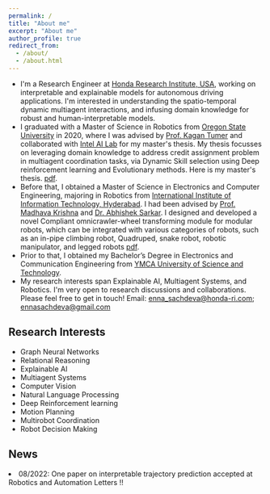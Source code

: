 ```yaml
---
permalink: /
title: "About me"
excerpt: "About me"
author_profile: true
redirect_from: 
  - /about/
  - /about.html
---
```


<!---
<p align="center">
  <img src="https://github.com/EnnaSachdeva/ennasachdeva_roboticist.github.io/blob/master/files/enna_img.png?raw=true" alt="Photo" class="inline"/>
</p>
--->

* I'm a Research Engineer at [Honda Research Institute, USA](https://usa.honda-ri.com/), working on interpretable and explainable models for autonomous driving applications. I'm interested in understanding the spatio-temporal dynamic multiagent interactions, and infusing domain knowledge for robust and human-interpretable models. 
* I graduated with a Master of Science in Robotics from [Oregon State University](https://robotics.oregonstate.edu/) in 2020, where I was advised by [Prof. Kagan Tumer](http://web.engr.oregonstate.edu/~ktumer/) and collaborated with [Intel AI Lab](https://www.intel.com/content/www/us/en/artificial-intelligence/researchers.html) for my master's thesis. My thesis focusses on leveraging domain knowledge to address credit assignment problem in multiagent coordination tasks, via Dynamic Skill selection using Deep reinforcement learning and Evolutionary methods. Here is my master's thesis. [pdf](https://ir.library.oregonstate.edu/downloads/gq67jz60h?locale=en). 
* Before that, I obtained a Master of Science in Electronics and Computer Engineering, majoring in Robotics from [International Institute of Information Technology, Hyderabad](https://www.iiit.ac.in/). I had been advised by [Prof. Madhava Krishna](https://faculty.iiit.ac.in/~mkrishna/) and [Dr. Abhishek Sarkar](https://www.researchgate.net/profile/Abhishek_Sarkar4). I designed and developed a novel Compliant omnicrawler-wheel transforming module for modular robots, which can be integrated with various categories of robots, such as an in-pipe climbing robot, Quadruped, snake robot, robotic manipulator, and legged robots [pdf](https://www.google.com/url?sa=t&rct=j&q=&esrc=s&source=web&cd=&ved=2ahUKEwiI-JWR-8vuAhWFtJ4KHVa7Az4QFjAAegQIBBAC&url=http%3A%2F%2Fweb2py.iiit.ac.in%2Fresearch_centres%2Fpublications%2Fdownload%2Fmastersthesis.pdf.8500de55f6080e24.6d61696e2e706466.pdf&usg=AOvVaw124iKWYTP-f_KY_OKCL4V4for). 
* Prior to that, I obtained my Bachelor’s Degree in Electronics and Communication Engineering from [YMCA University of Science and Technology](https://jcboseust.ac.in/).
* My research interests span Explainable AI, Multiagent Systems, and Robotics. I'm very open to research discussions and collaborations. Please feel free to get in touch!
Email: [enna_sachdeva@honda-ri.com](esachdeva@honda-ri.com); [ennasachdeva@gmail.com](ennasachdeva@gmail.com)

## Research Interests
* Graph Neural Networks
* Relational Reasoning
* Explainable AI
* Multiagent Systems
* Computer Vision
* Natural Language Processing
* Deep Reinforcement learning
* Motion Planning
* Multirobot Coordination
* Robot Decision Making

## News
 <li><i class="icofont-rounded"></i>08/2022: One paper on interpretable trajectory prediction accepted at Robotics and Automation Letters !</a>!</li>

